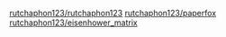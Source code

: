 [rutchaphon123/rutchaphon123](https://github.com/rutchaphon123/rutchaphon123)
[rutchaphon123/paperfox](https://github.com/rutchaphon123/paperfox)
[rutchaphon123/eisenhower_matrix](https://github.com/rutchaphon123/eisenhower_matrix)
